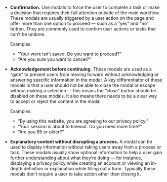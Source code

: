 - **Confirmation.** Use modals to force the user to complete a task or make a decision that requires their full attention outside of the main workflow. These modals are usually triggered by a user action on the page and offer more than one option to proceed — such as a “yes” and “no” button. They are commonly used to confirm user actions or tasks that can’t be undone.

  Examples:
  - “Your work isn’t saved. Do you want to proceed?”
  - “Are you sure you want to cancel?”

- **Acknowledgement before continuing.** These modals are used as a “gate” to prevent users from moving forward without acknowledging or answering specific information in the modal. A key differentiator of these modals is that a user should not be able to close the modal or escape without making a selection — this means the “close” button should be disabled on these modals. It also means there needs to be a clear way to accept or reject the content in the modal.

  Examples:
  - “By using this website, you are agreeing to our privacy policy.”
  - “Your session is about to timeout. Do you need more time?”
  - “Are you 65 or older?”

- **Explanatory content without disrupting a process.** A modal can be used to display information without taking users away from a process or task. These modals usually show optional information to help a user gain further understanding about what they’re doing — for instance, displaying a privacy policy while creating an account or viewing an in-depth definition or explanation while filling out a form. Typically these modals don’t require a user to take action other than closing it.